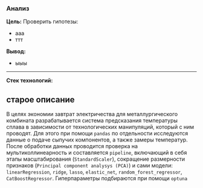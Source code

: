 ### Анализ 

**Цель:** Проверить гипотезы: 
* ааа
* ттт

**Вывод:** 
* ыыы
***


**Стек технологий:** 


## старое описание

В целях экономии завтрат электричества для металлургического комбината разрабатывается система предсказания температуры сплава в зависимости от технологических манипуляций, который с ним проводят. Для этого при помощи `pandas` по отдельности исследуются данные о подаче сыпучих компонентов, а также замеры температур. После обработки данных проводится проверка на мультиколлинеарность и составляется `pipeline`, включающий в себя этапы масштабирования (`StandardScaler`), сокращение размерности признаков (`Principal component analysys (PCA)`) и сами модели: `linearRegression`, `ridge`, `lasso`, `elastic_net`, `random_forest_regressor`, `CatBoostRegressor`. Гиперпараметры подбираются при помощи `optuna`
